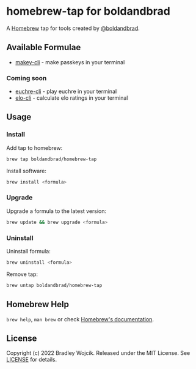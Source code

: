 # homebrew-tap for boldandbrad

A [Homebrew](https://brew.sh) tap for tools created by [@boldandbrad](https://github.com/boldandbrad).

## Available Formulae

- [makey-cli](https://github.com/boldandbrad/makey-cli) - make passkeys in your terminal

### Coming soon

- [euchre-cli](https://github.com/boldandbrad/euchre-cli) - play euchre in your terminal
- [elo-cli](https://github.com/boldandbrad/elo-cli) - calculate elo ratings in your terminal

## Usage

### Install

Add tap to homebrew:

```zsh
brew tap boldandbrad/homebrew-tap
```

Install software:

```zsh
brew install <formula>
```

### Upgrade

Upgrade a formula to the latest version:

```zsh
brew update && brew upgrade <formula>
```

### Uninstall

Uninstall formula:

```zsh
brew uninstall <formula>
```

Remove tap:

```zsh
brew untap boldandbrad/homebrew-tap
```

## Homebrew Help

`brew help`, `man brew` or check [Homebrew's documentation](https://docs.brew.sh).

## License

Copyright (c) 2022 Bradley Wojcik. Released under the MIT License. See [LICENSE](LICENSE) for details.
